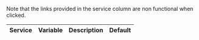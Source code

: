 Note that the links provided in the service column are non functional when clicked.

| Service | Variable | Description | Default |
| --- | --- | --- | --- |
